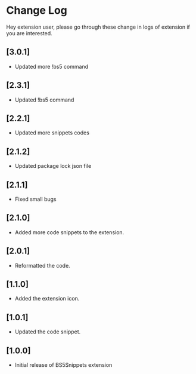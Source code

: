# Change Log

Hey extension user, please go through these change in logs of extension if you are interested.

## [3.0.1]

- Updated more !bs5 command

## [2.3.1]

- Updated !bs5 command

## [2.2.1]

- Updated more snippets codes

## [2.1.2]

- Updated package lock json file

## [2.1.1]

- Fixed small bugs

## [2.1.0]

- Added more code snippets to the extension.

## [2.0.1]

- Reformatted the code.

## [1.1.0]

- Added the extension icon.

## [1.0.1]

- Updated the code snippet.

## [1.0.0]

- Initial release of BS5Snippets extension